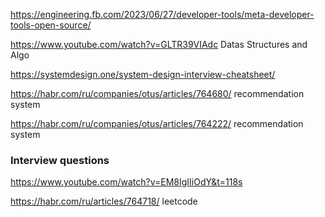 https://engineering.fb.com/2023/06/27/developer-tools/meta-developer-tools-open-source/

https://www.youtube.com/watch?v=GLTR39VIAdc Datas Structures and Algo

https://systemdesign.one/system-design-interview-cheatsheet/

https://habr.com/ru/companies/otus/articles/764680/  recommendation system

https://habr.com/ru/companies/otus/articles/764222/  recommendation system

### Interview questions

https://www.youtube.com/watch?v=EM8IgIIiOdY&t=118s

https://habr.com/ru/articles/764718/  leetcode
